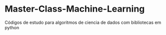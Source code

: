 # Master-Class-Machine-Learning

Códigos de estudo para algoritmos de ciencia de dados com bibliotecas em python
